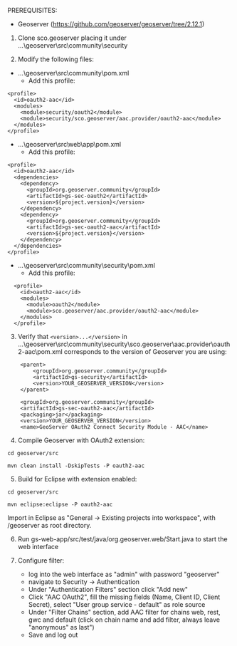 PREREQUISITES:
- Geoserver (https://github.com/geoserver/geoserver/tree/2.12.1)


1. Clone sco.geoserver placing it under ...\geoserver\src\community\security

2. Modify the following files:

- ...\geoserver\src\community\pom.xml
  - Add this profile:
```
<profile>
  <id>oauth2-aac</id>
  <modules>
    <module>security/oauth2</module>
    <module>security/sco.geoserver/aac.provider/oauth2-aac</module>
  </modules>
</profile>
```

- ...\geoserver\src\web\app\pom.xml
  - Add this profile:
```
<profile>
  <id>oauth2-aac</id>
  <dependencies>
    <dependency>
      <groupId>org.geoserver.community</groupId>
      <artifactId>gs-sec-oauth2</artifactId>
      <version>${project.version}</version>
    </dependency>
    <dependency>
      <groupId>org.geoserver.community</groupId>
      <artifactId>gs-sec-oauth2-aac</artifactId>
      <version>${project.version}</version>
    </dependency>
  </dependencies>
</profile>
```
- ...\geoserver\src\community\security\pom.xml
  - Add this profile:
```
  <profile>
    <id>oauth2-aac</id>
    <modules>
      <module>oauth2</module>
      <module>sco.geoserver/aac.provider/oauth2-aac</module>
    </modules>
  </profile>
```

3. Verify that `<version>...</version>` in ...\geoserver\src\community\security\sco.geoserver\aac.provider\oauth2-aac\pom.xml corresponds to the version of Geoserver you are using:

```
	<parent>
		<groupId>org.geoserver.community</groupId>
		<artifactId>gs-security</artifactId>
		<version>YOUR_GEOSERVER_VERSION</version>
	</parent>

	<groupId>org.geoserver.community</groupId>
	<artifactId>gs-sec-oauth2-aac</artifactId>
	<packaging>jar</packaging>
	<version>YOUR_GEOSERVER_VERSION</version>
	<name>GeoServer OAuth2 Connect Security Module - AAC</name>
```

4. Compile Geoserver with OAuth2 extension:

`cd geoserver/src`

`mvn clean install -DskipTests -P oauth2-aac`

5. Build for Eclipse with extension enabled:

`cd geoserver/src`

`mvn eclipse:eclipse -P oauth2-aac`
	
Import in Eclipse as "General -> Existing projects into workspace", with /geoserver as root directory.

6. Run gs-web-app/src/test/java/org.geoserver.web/Start.java to start the web interface

7. Configure filter:
	- log into the web interface as "admin" with password "geoserver"
	- navigate to Security -> Authentication
	- Under "Authentication Filters" section click "Add new"
	- Click "AAC OAuth2", fill the missing fields (Name, Client ID, Client Secret), select "User group service - default" as role source
	- Under "Filter Chains" section, add AAC filter for chains web, rest, gwc and default (click on chain name and add filter, always leave "anonymous" as last")
	- Save and log out
